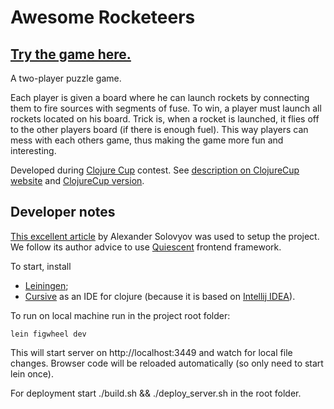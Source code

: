 # Awesome Rocketeers

[Try the game here.](http://ttim.github.io/rockets/)
---
A two-player puzzle game.

Each player is given a board where he can launch rockets by connecting them to fire sources with segments of fuse. To win, a player must launch all rockets located on his board. Trick is, when a rocket is launched, it flies off to the other players board (if there is enough fuel). This way players can mess with each others game, thus making the game more fun and interesting.

Developed during [Clojure Cup](https://clojurecup.com) contest. See [description on ClojureCup website](https://clojurecup.com/#/apps/rockets) and [ClojureCup version](http://rockets.clojurecup.com/).

## Developer notes

[This excellent article](http://solovyov.net/en/2014/cljs-start/) by Alexander Solovyov was used to setup the project. We follow its author advice to use [Quiescent](https://github.com/levand/quiescent) frontend framework.

To start, install
* [Leiningen](http://leiningen.org/);
* [Cursive](https://cursiveclojure.com/) as an IDE for clojure (because it is based on [Intellij IDEA](http://www.jetbrains.com/idea/)).

To run on local machine run in the project root folder:

    lein figwheel dev

This will start server on http://localhost:3449 and watch for local file changes. Browser code will be reloaded automatically (so only need to start lein once).

For deployment start ./build.sh && ./deploy_server.sh in the root folder.
